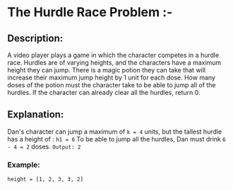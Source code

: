 # The Hurdle Race Problem :-

## Description:
A video player plays a game in which the character competes in a hurdle race. Hurdles are of varying heights, and the characters have a maximum height they can jump. There is a magic potion they can take that will increase their maximum jump height by 1 unit for each dose. How many doses of the potion must the character take to be able to jump all of the hurdles. If the character can already clear all the hurdles, return 0.

## Explanation:
Dan's character can jump a maximum of `k = 4` units, but the tallest hurdle has a height of : `h1 = 6`
To be able to jump all the hurdles, Dan must drink `6 - 4 = 2` doses.
`Output: 2`
### Example:
`height = [1, 2, 3, 3, 2]`